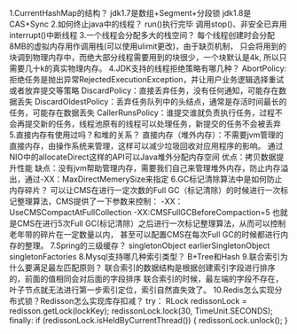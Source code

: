 1.CurrentHashMap的结构？
    jdk1.7是数组+Segment+分段锁
    jdk1.8是CAS+Sync
2.如何终止java中的线程？
    run()执行完毕
    调用stop()、非安全已弃用
    interrupt()中断线程
3.一个线程会分配多大的栈空间？
    每个线程创建时会分配8MB的虚拟内存用作调用栈(可以使用ulimit更改)，由于缺页机制，
    只会将用到的块调到物理内存中，而绝大部分线程需要用到的块很少，一个块默认是4k, 所以只需要几十k的真实物理内存。
4.JDK支持的线程拒绝策略有哪几种？
    AbortPolicy:拒绝任务是抛出异常RejectedExecutionException，并让用户业务逻辑选择重试或者放弃提交等策略
    DiscardPolicy：直接丢弃任务，没有任何通知，可能存在数据丢失
    DiscardOldestPolicy：丢弃任务队列中的头结点，通常是存活时间最长的任务，可能存在数据丢失
    CallerRunsPolicy：谁提交谁就负责执行任务，过程不会再提交新的任务，线程池原有的线程可以处理任务，新提交的任务不会被丢弃
5.直接内存有使用过吗？和堆的关系？
    直接内存（堆外内存）：不需要jvm管理的直接内存，由操作系统来管理，这样可以减少垃圾回收对应用程序的影响。
    通过NIO中的allocateDirect这样的API可以Java堆外分配内存空间
    优点：拷贝数据提升性能
    缺点：没有jvm帮助管理内存，需要我们自己来管理堆外内存，防止内存溢出，通过-XX：MaxDirectMemerySize来指定
6.GC标记清除算法中是如何防止内存碎片？
    可以让CMS在进行一定次数的Full GC（标记清除）的时候进行一次标记整理算法，CMS提供了一下参数来控制：
    -XX：UseCMSCompactAtFullCollection -XX:CMSFullGCBeforeCompaction=5
    也就是CMS在进行5次Full GC(标记清除）之后进行一次标记整理算法，从而可以控制老年带的碎片在一定数量以内，
    甚至可以配置CMS在每次Full GC的时候都进行内存的整理。
7.Spring的三级缓存？
    singletonObject
    earlierSingletonObject
    singletonFactories
8.Mysql支持哪几种索引类型？
    B+Tree和Hash
9.联合索引为什么要满足最左匹配原则？
    联合索引的数据结构是根据创建索引字段进行排序的，前面的值相同会对后面的字段排序
    联合索引的时候，最左端的字段不存在，叶子节点就无法进行第一步索引定位，索引自然直失效了。
10.Redis怎么实现分布式锁？Redisson怎么实现库存扣减？
    try：
    RLock redissonLock = redisson.getLock(lockKey);
    redissonLock.lock(30, TimeUnit.SECONDS);
    finally:
    if (redissonLock.isHeldByCurrentThread()) {
        redissonLock.unlock();
    }